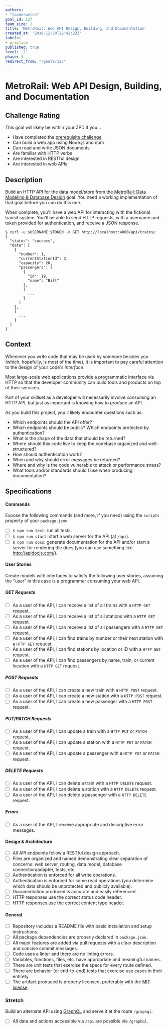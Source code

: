 ```yaml
---
authors:
- "tannerwelsh"
goal_id: 127
team_size: 2
title: 'MetroRail: Web API Design, Building, and Documentation'
created_at: '2016-12-30T22:42:23Z'
labels:
- practice
published: true
level: '2'
phase: 3
redirect_from: "/goals/127"
---
```


# MetroRail: Web API Design, Building, and Documentation

## Challenge Rating

This goal will likely be within your ZPD if you...

- Have completed the [prerequisite challenge][metrorail-data-model]
- Can build a web app using Node.js and npm
- Can read and write JSON documents
- Are familiar with HTTP verbs
- Are interested in RESTful design
- Are interested in web APIs

## Description

Build an HTTP API for the data model/store from the [MetroRail: Data Modeling & Database Design][metrorail-data-model] goal. You need a working implementation of that goal before you can do this one.

When complete, you'll have a web API for interacting with the fictional transit system. You'll be able to send HTTP requests, with a username and token provided for authentication, and receive a JSON response.

```
$ curl -u $USERNAME:$TOKEN -X GET http://localhost:4000/api/trains/
{
  "status": "success",
  "data": [
    {
      "number": 1,
      "currentStationId": 3,
      "capacity": 20,
      "passengers": [
        {
          "id": 19,
          "name": "Bill"
        },
        {
          ...
        }
      ]
    },
    {
      ...
    }
  ]
}
```

## Context

Whenever you write code that may be used by someone besides you (which, hopefully, is most of the time), it is important to pay careful attention to the design of your code's _interface_.

Most large-scale web applications provide a programmatic interface via HTTP so that the developer community can build tools and products on top of their services.

Part of your skillset as a developer will necessarily involve _consuming_ an HTTP API, but just as important is knowing how to _produce_ an API.

As you build this project, you'll likely encounter questions such as:

- Which endpoints should the API offer?
- Which endpoints should be public? Which endpoints protected by authentication?
- What is the shape of the data that should be returned?
- Where should this code live to keep the codebase organized and well-structured?
- How should authentication work?
- When and why should error messages be returned?
- Where and why is the code vulnerable to attack or performance stress?
- What tools and/or standards should I use when producing documentation?

## Specifications

#### Commands

Expose the following commands (and more, if you need) using the `scripts` property of your `package.json`.

- [ ] `$ npm run test`: run all tests.
- [ ] `$ npm run start`: start a web server for the API (at `/api`).
- [ ] `$ npm run docs`: generate documentation for the API and/or start a server for rendering the docs (you can use something like http://apidocjs.com/).

#### User Stories

Create models with interfaces to satisfy the following user stories, assuming the "user" in this case is a programmer consuming your web API.

##### GET Requests
- [ ] As a user of the API, I can receive a list of all trains with a `HTTP GET` request.
- [ ] As a user of the API, I can receive a list of all stations with a `HTTP GET` request.
- [ ] As a user of the API, I can receive a list of all passengers with a `HTTP GET` request.
- [ ] As a user of the API, I can find trains by number or their next station with a `HTTP GET` request.
- [ ] As a user of the API, I can find stations by location or ID with a `HTTP GET` request.
- [ ] As a user of the API, I can find passengers by name, train, or current location with a `HTTP GET` request.

##### POST Requests
- [ ] As a user of the API, I can create a new train with a `HTTP POST` request.
- [ ] As a user of the API, I can create a new station with a `HTTP POST` request.
- [ ] As a user of the API, I can create a new passenger with a `HTTP POST` request.

##### PUT/PATCH Requests
- [ ] As a user of the API, I can update a train with a `HTTP PUT` or `PATCH` request.
- [ ] As a user of the API, I can update a station with a `HTTP PUT` or `PATCH` request.
- [ ] As a user of the API, I can update a passenger with a `HTTP PUT` or `PATCH` request.

##### DELETE Requests
- [ ] As a user of the API, I can delete a train with a `HTTP DELETE` request.
- [ ] As a user of the API, I can delete a station with a `HTTP DELETE` request.
- [ ] As a user of the API, I can delete a passenger with a `HTTP DELETE` request.

##### Errors
- [ ] As a user of the API, I receive appropriate and descriptive error messages.

#### Design & Architecture

- [ ] All API endpoints follow a RESTful design approach.
- [ ] Files are organized and named demonstrating clear separation of concerns: web server, routing, data model, database connection/adapter, tests, etc.
- [ ] Authentication is enforced for all write operations.
- [ ] Authentication is enforced for some read operations (you determine which data should be unprotected and publicly available).
- [ ] Documentation produced is accurate and easily referenced.
- [ ] HTTP responses use the correct status code header.
- [ ] HTTP responses use the correct content type header.

#### General

- [ ] Repository includes a README file with basic installation and setup instructions.
- [ ] All package dependencies are properly declared in `package.json`.
- [ ] All major features are added via pull requests with a clear description and concise commit messages.
- [ ] Code uses a linter and there are no linting errors.
- [ ] Variables, functions, files, etc. have appropriate and meaningful names.
- [ ] There are unit tests that exercise the specs for every route defined.
- [ ] There are behavior (or end-to-end) tests that exercise use cases in their entirety.
- [ ] The artifact produced is properly licensed, preferably with the [MIT license][mit-license].

### Stretch

Build an alternate API using [GraphQL](http://graphql.org/) and serve it at the route `/graphql`.

- [ ] All data and actions accessible via `/api` are possible via `/graphql`.

[mit-license]: https://opensource.org/licenses/MIT
[metrorail-data-model]: ./126-MetroRail-Data_Modeling.md
